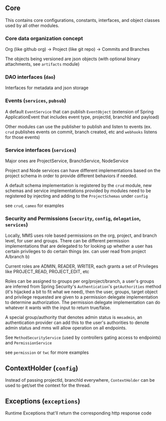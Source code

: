 ## Core

This contains core configurations, constants, interfaces, and object classes used by all other modules.

### Core data organization concept

Org (like github org) -> Project (like git repo) -> Commits and Branches

The objects being versioned are json objects (with optional binary attachments, see `artifacts` module)

### DAO interfaces (`dao`)

Interfaces for metadata and json storage

### Events (`services`, `pubsub`)

A default `EventService` that can publish `EventObject` (extension of Spring ApplicationEvent that includes event type, projectId, branchId and payload)
                                                                                 
Other modules can use the publisher to publish and listen to events (ex. `crud` publishes events on commit, branch created, etc and `webhooks` listens for those events)

### Service interfaces (`services`)

Major ones are ProjectService, BranchService, NodeService

Project and Node services can have different implementations based on the project schema in order to provide different behaviors if needed.

A default schema implementation is registered by the `crud` module, new schemas and service implementations provided by modules need to be registered by injecting and adding to the `ProjectSchemas` under `config`

see `crud`, `cameo` for examples

### Security and Permissions (`security`, `config`, `delegation`, `services`)

Locally, MMS uses role based permissions on the org, project, and branch level, for user and groups. There can be different permission implementations that are delegated to for looking up whether a user has certain privileges to do certain things (ex. can user read from project A/branch b)

Current roles are ADMIN, READER, WRITER, each grants a set of Privileges like PROJECT_READ, PROJECT_EDIT, etc

Roles can be assigned to groups per org/project/branch, a user's groups are inferred from Spring Security's `Authentication`'s `getAuthorities` method (it's hijacked a bit to fit what we need), then the user, groups, target object and privilege requested are given to a permission delegate implementation to determine authorization. The permission delegate implementation can do whatever it wants with the input to return true/false.

A special group/authority that denotes admin status is `mmsadmin`, an authentication provider can add this to the user's authorities to denote admin status and mms will allow operation on all endpoints.

See `MethodSecurityService` (used by controllers gating access to endpoints) and `PermissionService`

see `permission` or `twc` for more examples

## ContextHolder (`config`)

Instead of passing projectId, branchId everywhere, `ContextHolder` can be used to get/set the context for the thread.

## Exceptions (`exceptions`)

Runtime Exceptions that'll return the corresponding http response code